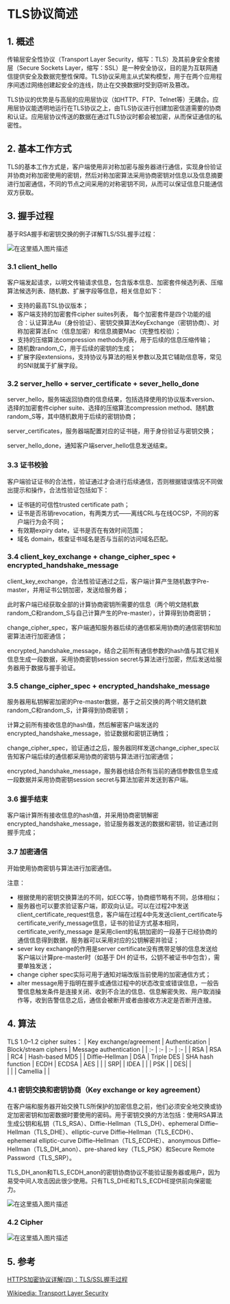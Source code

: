 # TLS协议简述

## 1. 概述
传输层安全性协议（Transport Layer Security，缩写：TLS）及其前身安全套接层（Secure Sockets Layer，缩写：SSL）是一种安全协议，目的是为互联网通信提供安全及数据完整性保障。TLS协议采用主从式架构模型，用于在两个应用程序间透过网络创建起安全的连线，防止在交换数据时受到窃听及篡改。

TLS协议的优势是与高层的应用层协议（如HTTP、FTP、Telnet等）无耦合。应用层协议能透明地运行在TLS协议之上，由TLS协议进行创建加密信道需要的协商和认证。应用层协议传送的数据在通过TLS协议时都会被加密，从而保证通信的私密性。

## 2. 基本工作方式
TLS的基本工作方式是，客户端使用非对称加密与服务器进行通信，实现身份验证并协商对称加密使用的密钥，然后对称加密算法采用协商密钥对信息以及信息摘要进行加密通信，不同的节点之间采用的对称密钥不同，从而可以保证信息只能通信双方获取。

## 3. 握手过程
基于RSA握手和密钥交换的例子详解TLS/SSL握手过程：

![在这里插入图片描述](https://img-blog.csdnimg.cn/20200331231256271.png?x-oss-process=image/watermark,type_ZmFuZ3poZW5naGVpdGk,shadow_10,text_aHR0cHM6Ly9ibG9nLmNzZG4ubmV0L3UwMTEzNTQ4MTc=,size_16,color_FFFFFF,t_70)

### 3.1 client_hello
客户端发起请求，以明文传输请求信息，包含版本信息、加密套件候选列表、压缩算法候选列表、随机数、扩展字段等信息，相关信息如下：
- 支持的最高TSL协议版本；
- 客户端支持的加密套件cipher suites列表， 每个加密套件是四个功能的组合：认证算法Au（身份验证）、密钥交换算法KeyExchange（密钥协商）、对称加密算法Enc（信息加密）和信息摘要Mac（完整性校验）；
- 支持的压缩算法compression methods列表，用于后续的信息压缩传输；
- 随机数random_C，用于后续的密钥的生成；
- 扩展字段extensions，支持协议与算法的相关参数以及其它辅助信息等，常见的SNI就属于扩展字段。

### 3.2 server_hello + server_certificate + sever_hello_done
server_hello，服务端返回协商的信息结果，包括选择使用的协议版本version、选择的加密套件cipher suite、选择的压缩算法compression method、随机数random_S等，其中随机数用于后续的密钥协商；

server_certificates，服务器端配置对应的证书链，用于身份验证与密钥交换；

server_hello_done，通知客户端server_hello信息发送结束。

### 3.3 证书校验
客户端验证证书的合法性，验证通过才会进行后续通信，否则根据错误情况不同做出提示和操作，合法性验证包括如下：
- 证书链的可信性trusted certificate path；
- 证书是否吊销revocation，有两类方式——离线CRL与在线OCSP，不同的客户端行为会不同；
- 有效期expiry date，证书是否在有效时间范围；
- 域名 domain，核查证书域名是否与当前的访问域名匹配。

### 3.4 client_key_exchange + change_cipher_spec + encrypted_handshake_message
client_key_exchange，合法性验证通过之后，客户端计算产生随机数字Pre-master，并用证书公钥加密，发送给服务器；

此时客户端已经获取全部的计算协商密钥所需要的信息（两个明文随机数random_C和random_S与自己计算产生的Pre-master），计算得到协商密钥；

change_cipher_spec，客户端通知服务器后续的通信都采用协商的通信密钥和加密算法进行加密通信；

encrypted_handshake_message，结合之前所有通信参数的hash值与其它相关信息生成一段数据，采用协商密钥session secret与算法进行加密，然后发送给服务器用于数据与握手验证。

### 3.5 change_cipher_spec + encrypted_handshake_message
服务器用私钥解密加密的Pre-master数据，基于之前交换的两个明文随机数random_C和random_S，计算得到协商密钥；

计算之前所有接收信息的hash值，然后解密客户端发送的encrypted_handshake_message，验证数据和密钥正确性；

change_cipher_spec，验证通过之后，服务器同样发送change_cipher_spec以告知客户端后续的通信都采用协商的密钥与算法进行加密通信；

encrypted_handshake_message，服务器也结合所有当前的通信参数信息生成一段数据并采用协商密钥session secret与算法加密并发送到客户端。

### 3.6 握手结束
客户端计算所有接收信息的hash值，并采用协商密钥解密 encrypted_handshake_message，验证服务器发送的数据和密钥，验证通过则握手完成；

### 3.7 加密通信
开始使用协商密钥与算法进行加密通信。

注意：
- 根据使用的密钥交换算法的不同，如ECC等，协商细节略有不同，总体相似；
- 服务器也可以要求验证客户端，即双向认证。可以在过程2中发送 client_certificate_request信息，客户端在过程4中先发送client_certificate与certificate_verify_message信息，证书的验证方式基本相同，certificate_verify_message 是采用client的私钥加密的一段基于已经协商的通信信息得到数据，服务器可以采用对应的公钥解密并验证；
- sever key exchange的作用是server certificate没有携带足够的信息发送给客户端以计算pre-master时（如基于 DH 的证书，公钥不被证书中包含），需要单独发送；
- change cipher spec实际可用于通知对端改版当前使用的加密通信方式；
- alter message用于指明在握手或通信过程中的状态改变或错误信息，一般告警信息触发条件是连接关闭、收到不合法的信息、信息解密失败、用户取消操作等，收到告警信息之后，通信会被断开或者由接收方决定是否断开连接。

## 4. 算法
TLS 1.0–1.2 cipher suites：
| Key exchange/agreement | Authentication | Block/stream ciphers | Message authentication |
| :- | :- | :- | :- |
| RSA | RSA | RC4 | Hash-based MD5 |
| Diffie–Hellman | DSA | Triple DES | SHA hash function
| ECDH | ECDSA | AES | |
| SRP| | IDEA | |
| PSK | | DES| |	
| | | Camellia | |

### 4.1 密钥交换和密钥协商（Key exchange or key agreement）
在客户端和服务器开始交换TLS所保护的加密信息之前，他们必须安全地交换或协定加密密钥和加密数据时要使用的密码。用于密钥交换的方法包括：使用RSA算法生成公钥和私钥（TLS_RSA）、Diffie-Hellman（TLS_DH）、ephemeral Diffie–Hellman（TLS_DHE）、elliptic-curve Diffie–Hellman（TLS_ECDH）、ephemeral elliptic-curve Diffie–Hellman（TLS_ECDHE）、anonymous Diffie–Hellman（TLS_DH_anon）、pre-shared key（TLS_PSK）和Secure Remote Password（TLS_SRP）。

TLS_DH_anon和TLS_ECDH_anon的密钥协商协议不能验证服务器或用户，因为易受中间人攻击因此很少使用。只有TLS_DHE和TLS_ECDHE提供前向保密能力。

![在这里插入图片描述](https://img-blog.csdnimg.cn/20200331235200243.png?x-oss-process=image/watermark,type_ZmFuZ3poZW5naGVpdGk,shadow_10,text_aHR0cHM6Ly9ibG9nLmNzZG4ubmV0L3UwMTEzNTQ4MTc=,size_16,color_FFFFFF,t_70)

### 4.2 Cipher
![在这里插入图片描述](https://img-blog.csdnimg.cn/20200331235259899.png?x-oss-process=image/watermark,type_ZmFuZ3poZW5naGVpdGk,shadow_10,text_aHR0cHM6Ly9ibG9nLmNzZG4ubmV0L3UwMTEzNTQ4MTc=,size_16,color_FFFFFF,t_70)

## 5. 参考
[HTTPS加密协议详解(四)：TLS/SSL握手过程](https://www.wosign.com/FAQ/faq2016-0309-04.htm)

[Wikipedia: Transport Layer Security](https://en.wikipedia.org/wiki/Transport_Layer_Security)
